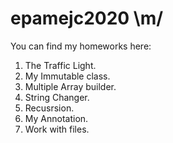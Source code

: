 # epamejc2020 \m/

You can find my homeworks here:

1. The Traffic Light.
2. My Immutable class.
3. Multiple Array builder.
4. String Changer.
5. Recusrsion.
6. My Annotation.
7. Work with files.

